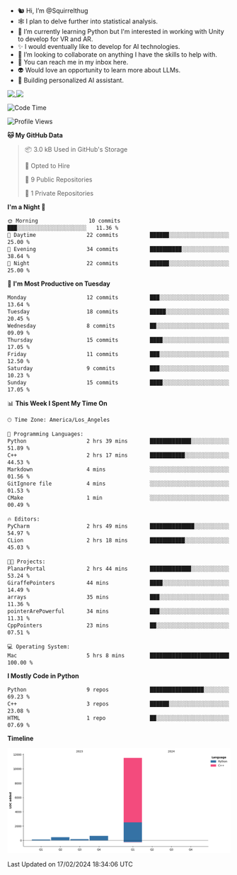 - 🐿️ Hi, I’m @Squirrelthug
- 🕸️ I plan to delve further into statistical analysis.
- 🐍 I’m currently learning Python but I'm interested in working with Unity to develop for VR and AR.
- ✨ I would eventually like to develop for AI technologies.
- 🎃 I’m looking to collaborate on anything I have the skills to help with.
- 🔮 You can reach me in my inbox here.
- 👽 Would love an opportunity to learn more about LLMs.
- 🤖 Building personalized AI assistant.
<p></p>



<a href="https://github.com/anuraghazra/github-readme-stats">
  <img align="top" src="https://github-readme-stats.vercel.app/api?username=squirrelthug&show_icons=true&theme=darcula" />
</a>
<a href="https://git.io/streak-stats">
  <img align="top" src="https://streak-stats.demolab.com/?user=squirrelthug&theme=dark" />
</a>



<!--START_SECTION:waka-->
![Code Time](http://img.shields.io/badge/Code%20Time-32%20hrs%2048%20mins-blue)

![Profile Views](http://img.shields.io/badge/Profile%20Views-0-blue)

**🐱 My GitHub Data** 

> 📦 3.0 kB Used in GitHub's Storage 
 > 
> 💼 Opted to Hire
 > 
> 📜 9 Public Repositories 
 > 
> 🔑 1 Private Repositories 
 > 
**I'm a Night 🦉** 

```text
🌞 Morning                10 commits          ███░░░░░░░░░░░░░░░░░░░░░░   11.36 % 
🌆 Daytime                22 commits          ██████░░░░░░░░░░░░░░░░░░░   25.00 % 
🌃 Evening                34 commits          ██████████░░░░░░░░░░░░░░░   38.64 % 
🌙 Night                  22 commits          ██████░░░░░░░░░░░░░░░░░░░   25.00 % 
```
📅 **I'm Most Productive on Tuesday** 

```text
Monday                   12 commits          ███░░░░░░░░░░░░░░░░░░░░░░   13.64 % 
Tuesday                  18 commits          █████░░░░░░░░░░░░░░░░░░░░   20.45 % 
Wednesday                8 commits           ██░░░░░░░░░░░░░░░░░░░░░░░   09.09 % 
Thursday                 15 commits          ████░░░░░░░░░░░░░░░░░░░░░   17.05 % 
Friday                   11 commits          ███░░░░░░░░░░░░░░░░░░░░░░   12.50 % 
Saturday                 9 commits           ███░░░░░░░░░░░░░░░░░░░░░░   10.23 % 
Sunday                   15 commits          ████░░░░░░░░░░░░░░░░░░░░░   17.05 % 
```


📊 **This Week I Spent My Time On** 

```text
🕑︎ Time Zone: America/Los_Angeles

💬 Programming Languages: 
Python                   2 hrs 39 mins       █████████████░░░░░░░░░░░░   51.89 % 
C++                      2 hrs 17 mins       ███████████░░░░░░░░░░░░░░   44.53 % 
Markdown                 4 mins              ░░░░░░░░░░░░░░░░░░░░░░░░░   01.56 % 
GitIgnore file           4 mins              ░░░░░░░░░░░░░░░░░░░░░░░░░   01.53 % 
CMake                    1 min               ░░░░░░░░░░░░░░░░░░░░░░░░░   00.49 % 

🔥 Editors: 
PyCharm                  2 hrs 49 mins       ██████████████░░░░░░░░░░░   54.97 % 
CLion                    2 hrs 18 mins       ███████████░░░░░░░░░░░░░░   45.03 % 

🐱‍💻 Projects: 
PlanarPortal             2 hrs 44 mins       █████████████░░░░░░░░░░░░   53.24 % 
GiraffePointers          44 mins             ████░░░░░░░░░░░░░░░░░░░░░   14.49 % 
arrays                   35 mins             ███░░░░░░░░░░░░░░░░░░░░░░   11.36 % 
pointerArePowerful       34 mins             ███░░░░░░░░░░░░░░░░░░░░░░   11.31 % 
CppPointers              23 mins             ██░░░░░░░░░░░░░░░░░░░░░░░   07.51 % 

💻 Operating System: 
Mac                      5 hrs 8 mins        █████████████████████████   100.00 % 
```

**I Mostly Code in Python** 

```text
Python                   9 repos             █████████████████░░░░░░░░   69.23 % 
C++                      3 repos             ██████░░░░░░░░░░░░░░░░░░░   23.08 % 
HTML                     1 repo              ██░░░░░░░░░░░░░░░░░░░░░░░   07.69 % 
```



**Timeline**

![Lines of Code chart](https://raw.githubusercontent.com/Squirrelthug/Squirrelthug/main/assets/bar_graph.png)


 Last Updated on 17/02/2024 18:34:06 UTC
<!--END_SECTION:waka-->


